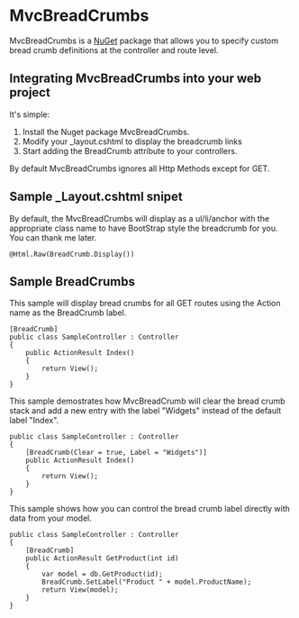 # MvcBreadCrumbs
MvcBreadCrumbs is a [NuGet](http://nuget.org/) package that allows you to specify custom bread crumb definitions at the controller and route level. 

## Integrating MvcBreadCrumbs into your web project

It's simple: 

1. Install the Nuget package MvcBreadCrumbs. 
2. Modify your _layout.cshtml to display the breadcrumb links
3. Start adding the BreadCrumb attribute to your controllers.

By default MvcBreadCrumbs ignores all Http Methods except for GET.

## Sample _Layout.cshtml snipet ##

By default, the MvcBreadCrumbs will display as a ul/li/anchor with the appropriate class name to have BootStrap style the breadcrumb for you.  You can thank me later.

    @Html.Raw(BreadCrumb.Display())

## Sample BreadCrumbs ##

This sample will display bread crumbs for all GET routes using the Action name as the BreadCrumb label.

    [BreadCrumb]
    public class SampleController : Controller
    {
        public ActionResult Index()
        {
            return View();
        }
    }

This sample demostrates how MvcBreadCrumb will clear the bread crumb stack and add a new entry with the label "Widgets" instead of the default label "Index".

    public class SampleController : Controller
    {
        [BreadCrumb(Clear = true, Label = "Widgets")]
        public ActionResult Index()
        {
            return View();
        }
    }

This sample shows how you can control the bread crumb label directly with data from your model.

    public class SampleController : Controller
    {
        [BreadCrumb]
        public ActionResult GetProduct(int id)
        {
            var model = db.GetProduct(id);
            BreadCrumb.SetLabel("Product " + model.ProductName);
            return View(model);
        }
    }





